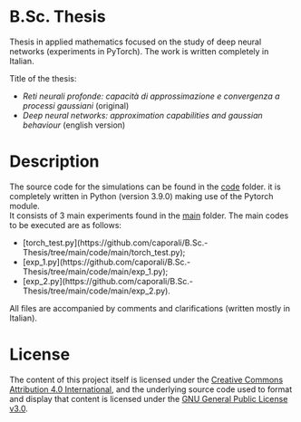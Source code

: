 # B.Sc. Thesis
<p> Thesis in applied mathematics focused on the study of deep neural networks (experiments in PyTorch). The work is written completely in Italian. <p>
Title of the thesis:
<ul>
  <li> <em>Reti neurali profonde: capacità di approssimazione e convergenza a processi gaussiani</em> (original) </li>
  <li> <em>Deep neural networks: approximation capabilities and gaussian behaviour</em> (english version) </li>
</ul>

# Description
The source code for the simulations can be found in the [code](https://github.com/caporali/B.Sc.-Thesis/tree/main/code) folder. it is completely written in Python (version 3.9.0) making use of the Pytorch module. <br>
It consists of 3 main experiments found in the [main](https://github.com/caporali/B.Sc.-Thesis/tree/main/code/main) folder. The main codes to be executed are as follows:
<ul>
  <li> [torch_test.py](https://github.com/caporali/B.Sc.-Thesis/tree/main/code/main/torch_test.py); </li>
  <li> [exp_1.py](https://github.com/caporali/B.Sc.-Thesis/tree/main/code/main/exp_1.py); </li>
  <li> [exp_2.py](https://github.com/caporali/B.Sc.-Thesis/tree/main/code/main/exp_2.py). </li>
</ul>
All files are accompanied by comments and clarifications (written mostly in Italian). <br>
  
# License
The content of this project itself is licensed under the [Creative Commons Attribution 4.0 International](https://creativecommons.org/licenses/by/4.0/), and the underlying source code used to format and display that content is licensed under the [GNU General Public License v3.0](https://github.com/caporali/B.Sc.-Thesis/blob/main/license).
